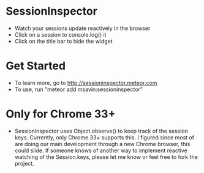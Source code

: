 # SessionInspector
 - Watch your sessions update reactively in the browser
 - Click on a session to console.log() it
 - Click on the title bar to hide the widget

# Get Started
 - To learn more, go to http://sessioninspector.meteor.com
 - To use, run "meteor add msavin:sessioninspector"

# Only for Chrome 33+
 - SessionInspector uses Object.observe() to keep track of the session keys. Currently, only Chrome 33+ supports this. I figured since most of are doing our main development through a new Chrome browser, this could slide. If someone knows of another way to implement reactive watching of the Session.keys, please let me know or feel free to fork the project.
